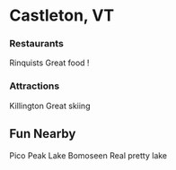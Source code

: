 # Castleton, VT
### Restaurants
Rinquists
Great food !
### Attractions
Killington
Great skiing
## Fun Nearby
Pico Peak
Lake Bomoseen
Real pretty lake
